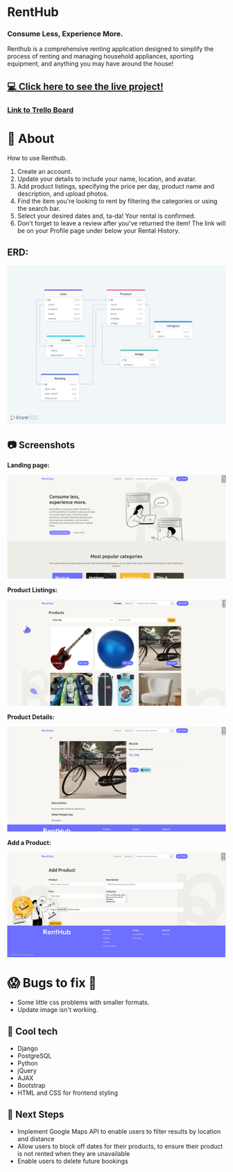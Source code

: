 # RentHub

### Consume Less, Experience More.

Renthub is a comprehensive renting application designed to simplify the process of renting and managing household appliances, sporting equipment, and anything you may have around the house!

## [💻 Click here to see the live project!](https://renthub.fly.dev/)

### [Link to Trello Board](https://trello.com/b/56HvnC0w/project-3-renthub)

# 📄 About

How to use Renthub.

1.  Create an account.
2.  Update your details to include your name, location, and avatar.
3.  Add product listings, specifying the price per day, product name and description, and upload photos.
4.  Find the item you're looking to rent by filtering the categories or using the search bar.
5.  Select your desired dates and, ta-da! Your rental is confirmed.
6.  Don't forget to leave a review after you've returned the item! The link will be on your Profile page under below your Rental History.

## ERD:

![image](./screenshots-wireframe/ERD_renthub.png)

## 📷 Screenshots

**Landing page:**

![image](./screenshots-wireframe/screen-renthub-1.png)

**Product Listings:**

![image](./screenshots-wireframe/screen-renthub-2.png)

**Product Details:**

![image](./screenshots-wireframe/screen-renthub-5.png)

**Add a Product:**

![image](./screenshots-wireframe/screen-renthub-4.png)

# 😱 Bugs to fix 💩

-   Some little css problems with smaller formats.
-   Update image isn't working.

## 🚀 Cool tech

-   Django
-   PostgreSQL
-   Python
-   jQuery
-   AJAX
-   Bootstrap
-   HTML and CSS for frontend styling

## 🚀 Next Steps

-   Implement Google Maps API to enable users to filter results by location and distance
-   Allow users to block off dates for their products, to ensure their product is not rented when they are unavailable
-   Enable users to delete future bookings
